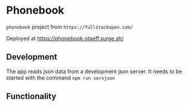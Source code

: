 # Phonebook

`phonebook` project from `https://fullstackopen.com/`

Deployed at https://phonebook-staeff.surge.sh/

## Development

The app reads json data from a development json server.
It needs to be started with the command `npm run servjson`

## Functionality
